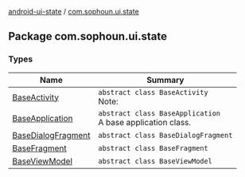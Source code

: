 [android-ui-state](../index.md) / [com.sophoun.ui.state](./index.md)

## Package com.sophoun.ui.state

### Types

| Name | Summary |
|---|---|
| [BaseActivity](-base-activity/index.md) | `abstract class BaseActivity`<br>Note: |
| [BaseApplication](-base-application/index.md) | `abstract class BaseApplication`<br>A base application class. |
| [BaseDialogFragment](-base-dialog-fragment/index.md) | `abstract class BaseDialogFragment` |
| [BaseFragment](-base-fragment/index.md) | `abstract class BaseFragment` |
| [BaseViewModel](-base-view-model/index.md) | `abstract class BaseViewModel` |
